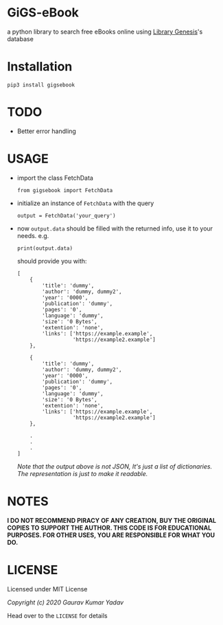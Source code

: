 # GiGS-eBook
a python library to search free eBooks online using [Library Genesis](https://en.wikipedia.org/wiki/Library_Genesis)'s database

# Installation
`pip3 install gigsebook`

# TODO
* Better error handling

# USAGE
* import the class FetchData

    `from gigsebook import FetchData`
* initialize an instance of `FetchData` with the query

    `output = FetchData('your_query')`
* now `output.data` should be filled with the returned info, use it to your needs. e.g.

    `print(output.data)`

    should provide you with:

    ```
    [
        {
            'title': 'dummy',
            'author': 'dummy, dummy2',
            'year': '0000',
            'publication': 'dummy',
            'pages': '0',
            'language': 'dummy',
            'size': '0 Bytes',
            'extention': 'none',
            'links': ['https://example.example',
                      'https://example2.example']
        },

        {
            'title': 'dummy',
            'author': 'dummy, dummy2',
            'year': '0000',
            'publication': 'dummy',
            'pages': '0',
            'language': 'dummy',
            'size': '0 Bytes',
            'extention': 'none',
            'links': ['https://example.example',
                      'https://example2.example']
        },

        .
        .
        .
    ]
    ```

    *Note that the output above is not JSON, It's just a list of dictionaries. The representation is just to make it readable.*


# NOTES
**I DO NOT RECOMMEND PIRACY OF ANY CREATION, BUY THE ORIGINAL COPIES TO SUPPORT THE AUTHOR. THIS CODE IS FOR EDUCATIONAL PURPOSES. FOR OTHER USES, YOU ARE RESPONSIBLE FOR WHAT YOU DO.**

# LICENSE
Licensed under MIT License

*Copyright (c) 2020 Gaurav Kumar Yadav*

Head over to the `LICENSE` for details